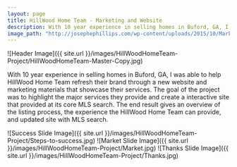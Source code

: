 ```yaml
---
layout: page
title: HillWood Home Team - Marketing and Website
description: With 10 year experience in selling homes in Buford, GA, I was able to help HillWood Home Team refresh their brand through a new website and marketing materials that showcase their services.  The goal of the project was to highlight the major services they provide and create a interactive site that provided at its core MLS search.
image_path: "http://josephephillips.com/wp-content/uploads/2015/10/Market.jpg"
---
```

![Header Image]({{ site.url }}/images/HillWoodHomeTeam-Project/HillWoodHomeTeam-Master-Copy.jpg)

With 10 year experience in selling homes in Buford, GA, I was able to help HillWood Home Team refresh their brand through a new website and marketing materials that showcase their services.  The goal of the project was to highlight the major services they provide and create a interactive site that provided at its core MLS search. The end result gives an overview of the listing process, the experience the HillWood Home Team can provide, and updated site with MLS search.

![Success Slide Image]({{ site.url }}/images/HillWoodHomeTeam-Project/Steps-to-success.jpg)
![Market Slide Image]({{ site.url }}/images/HillWoodHomeTeam-Project/Market.jpg)
![Thanks Slide Image]({{ site.url }}/images/HillWoodHomeTeam-Project/Thanks.jpg)